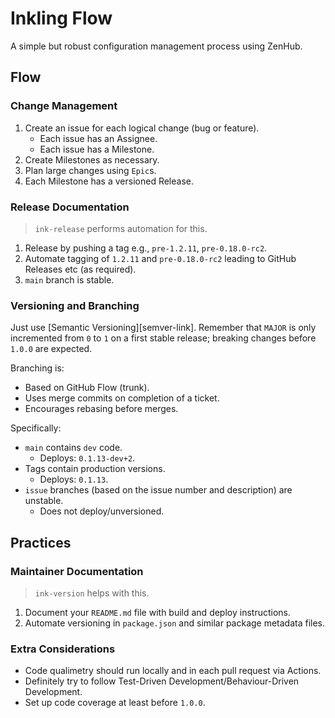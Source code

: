 # Inkling Flow

A simple but robust configuration management process using ZenHub.

## Flow

### Change Management

1. Create an issue for each logical change (bug or feature).
   - Each issue has an Assignee.
   - Each issue has a Milestone.
2. Create Milestones as necessary.
3. Plan large changes using `Epic`s.
4. Each Milestone has a versioned Release.

### Release Documentation

> `ink-release` performs automation for this.

1. Release by pushing a tag e.g., `pre-1.2.11`, `pre-0.18.0-rc2`.
2. Automate tagging of `1.2.11` and `pre-0.18.0-rc2` leading to GitHub Releases etc (as required).
3. `main` branch is stable.

### Versioning and Branching

Just use [Semantic Versioning][semver-link]. Remember that `MAJOR` is only incremented from `0` to 
`1` on a first stable release; breaking changes before `1.0.0` are expected.

Branching is:

- Based on GitHub Flow (trunk).
- Uses merge commits on completion of a ticket.
- Encourages rebasing before merges.

Specifically:

- `main` contains `dev` code.
  - Deploys: `0.1.13-dev+2`.
- Tags contain production versions.
  - Deploys: `0.1.13`.
- `issue` branches (based on the issue number and description) are unstable.
  - Does not deploy/unversioned.

## Practices

### Maintainer Documentation

> `ink-version` helps with this.

1. Document your `README.md` file with build and deploy instructions.
2. Automate versioning in `package.json` and similar package metadata files.

### Extra Considerations

- Code qualimetry should run locally and in each pull request via Actions.
- Definitely try to follow Test-Driven Development/Behaviour-Driven Development.
- Set up code coverage at least before `1.0.0`.

[autosuite-organisation]: https://github.com/autosuite
